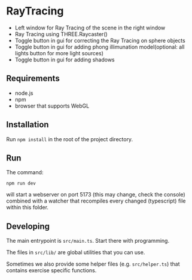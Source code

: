 # RayTracing
* Left window for Ray Tracing of the scene in the right window
* Ray Tracing using THREE.Raycaster()
* Toggle button in gui for correcting the Ray Tracing on sphere objects
* Toggle button in gui for adding phong illimunation model(optional: all lights button for more light sources)
* Toggle button in gui for adding shadows


## Requirements

* node.js
* npm
* browser that supports WebGL


## Installation

Run `npm install` in the root of the project directory.


## Run

The command:

`npm run dev`

will start a webserver on port 5173 (this may change, check the console) combined with a watcher that recompiles every changed (typescript) file within this folder.


## Developing

The main entrypoint is `src/main.ts`. Start there with programming.

The files in `src/lib/` are global utilities that you can use.

Sometimes we also provide some helper files (e.g. `src/helper.ts`) that contains exercise specific functions.
